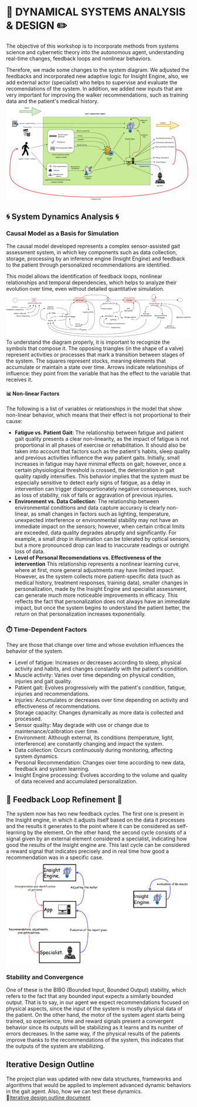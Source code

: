 # 🤖 DYNAMICAL SYSTEMS ANALYSIS & DESIGN ✏️
The objective of this workshop is to incorporate methods from systems science and cybernetic theory into the autonomous agent, understanding real-time changes, feedback loops and nonlinear behaviors.<br>

Therefore, we made some changes to the system diagram. We adjusted the feedbacks and incorporated new adaptive logic for Insight Engine, also, we add external actor (specialist) who helps to supervise and evaluate the recomendations of the system. In addition, we added new inputs that are very important for improving the walker recommendations, such as training data and the patient's medical history.<br>
![System_diagram_v2](diagrams/system_diagram.png)

## 🌀 System Dynamics Analysis 🌀
### Causal Model as a Basis for Simulation
The causal model developed represents a complex sensor-assisted gait assessment system, in which key components such as data collection, storage, processing by an inference engine (Insight Engine) and feedback to the patient through personalized recommendations are identified. <br>

This model allows the identification of feedback loops, nonlinear relationships and temporal dependencies, which helps to analyze their evolution over time, even without detailed quantitative simulation. <br>
![Feedback_loop_InightEngine](diagrams/causal_diagram.png)
To understand the diagram properly, it is important to recognize the symbols that compose it. The opposing triangles (in the shape of a valve) represent activities or processes that mark a transition between stages of the system. The squares represent stocks, meaning elements that accumulate or maintain a state over time. Arrows indicate relationships of influence: they point from the variable that has the effect to the variable that receives it.
#### 📊 Non-linear Factors
The following is a list of variables or relationships in the model that show non-linear behavior, which means that their effect is not proportional to their cause:
- **Fatigue vs. Patient Gait**:
The relationship between fatigue and patient gait quality presents a clear non-linearity, as the impact of fatigue is not proportional in all phases of exercise or rehabilitation. It should also be taken into account that factors such as the patient's habits, sleep quality and previous activities influence the way patient gaits. Initially, small increases in fatigue may have minimal effects on gait; however, once a certain physiological threshold is crossed, the deterioration in gait quality rapidly intensifies. This behavior implies that the system must be especially sensitive to detect early signs of fatigue, as a delay in intervention can trigger disproportionately negative consequences, such as loss of stability, risk of falls or aggravation of previous injuries. 
- **Environment vs. Data Collection**: 
The relationship between environmental conditions and data capture accuracy is clearly non-linear, as small changes in factors such as lighting, temperature, unexpected interference or environmental stability may not have an immediate impact on the sensors; however, when certain critical limits are exceeded, data quality degrades abruptly and significantly. For example, a small drop in illumination can be tolerated by optical sensors, but a more pronounced drop can lead to inaccurate readings or outright loss of data.
- **Level of Personal Recomendations vs. Effectiveness of the intervention**
This relationship represents a nonlinear learning curve, where at first, more general adjustments may have limited impact. However, as the system collects more patient-specific data (such as medical history, treatment responses, training data), smaller changes in personalization, made by the Insight Engine and specialist assessment, can generate much more noticeable improvements in efficacy. This reflects the fact that personalization does not always have an immediate impact, but once the system begins to understand the patient better, the return on that personalization increases exponentially.

### ⏱️ Time-Dependent Factors
They are those that change over time and whose evolution influences the behavior of the system.

- Level of fatigue: Increases or decreases according to sleep, physical activity and habits, and changes constantly with the patient's condition.
- Muscle activity: Varies over time depending on physical condition, injuries and gait quality.
- Patient gait: Evolves progressively with the patient's condition, fatigue, injuries and recommendations.
- Injuries: Accumulates or decreases over time depending on activity and effectiveness of recommendations.
- Storage capacity: Changes dynamically as more data is collected and processed.
- Sensor quality: May degrade with use or change due to maintenance/calibration over time.
- Environment: Although external, its conditions (temperature, light, interference) are constantly changing and impact the system.
- Data collection: Occurs continuously during monitoring, affecting system dynamics.
- Personal Recommendation: Changes over time according to new data, feedback and system learning.
- Insight Engine processing: Evolves according to the volume and quality of data received and accumulated personalization.

## 🔄 Feedback Loop Refinement 🔄
The system now has two new feedback cycles. The first one is present in the Insight engine, in which it adjusts itself based on the data it processes and the results it generates to the point where it can be considered as self-learning by the element. On the other hand, the second cycle consists of a signal given by an external element considered a specialist, indicating how good the results of the Insight engine are. This last cycle can be considered a reward signal that indicates precisely and in real time how good a recommendation was in a specific case. <br>
![Feedback_loop_InightEngine](diagrams/feedback_loops.png)

### Stability and Convergence
One of these is the BIBO (Bounded Input, Bounded Output) stability, which refers to the fact that any bounded input expects a similarly bounded output. That is to say, in our agent we expect recommendations focused on physical aspects, since the input of the system is mostly physical data of the patient. On the other hand, the motor of the system agent starts being trained, so experience, time and reward signals present a convergent behavior since its outputs will be stabilizing as it learns and its number of errors decreases. In the same way, if the physical results of the patients improve thanks to the recommendations of the system, this indicates that the outputs of the system are stabilizing. <br>

## Iterative Design Outline
The project plan was updated with new data structures, frameworks and algorithms that would be applied to implement advanced dynamic behaviors in the gait agent. Also, how we can test these dynamics. <br>
📍[Iterative design outline document](IterativeDesignOutlineGaitLabo.pf)